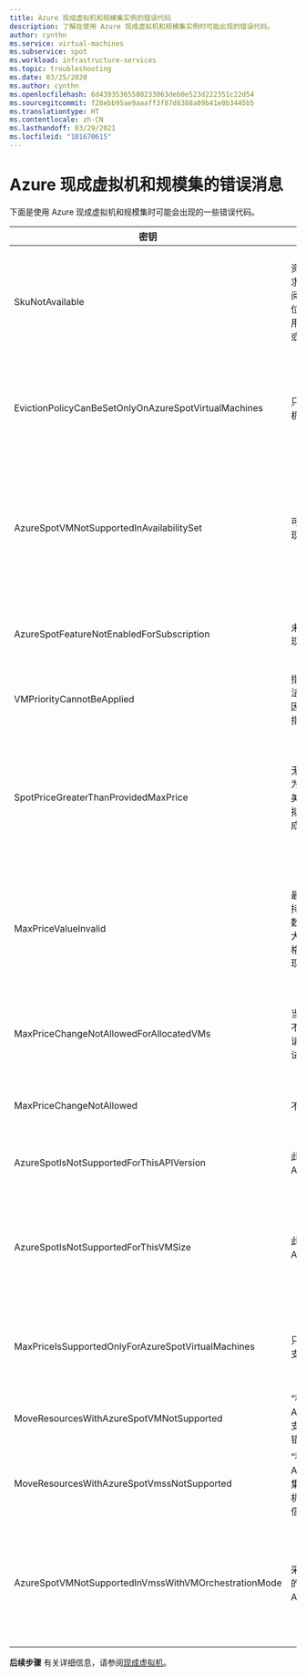 ```yaml
---
title: Azure 现成虚拟机和规模集实例的错误代码
description: 了解在使用 Azure 现成虚拟机和规模集实例时可能出现的错误代码。
author: cynthn
ms.service: virtual-machines
ms.subservice: spot
ms.workload: infrastructure-services
ms.topic: troubleshooting
ms.date: 03/25/2020
ms.author: cynthn
ms.openlocfilehash: 6d43935365580233063deb0e523d222351c22d54
ms.sourcegitcommit: f28ebb95ae9aaaff3f87d8388a09b41e0b3445b5
ms.translationtype: HT
ms.contentlocale: zh-CN
ms.lasthandoff: 03/29/2021
ms.locfileid: "101670615"
---
```

# <a name="error-messages-for-azure-spot-virtual-machines-and-scale-sets"></a>Azure 现成虚拟机和规模集的错误消息

下面是使用 Azure 现成虚拟机和规模集时可能会出现的一些错误代码。


| 密钥 | 消息 | 说明 |
|-----|---------|-------------|
| SkuNotAvailable | 资源“\<resource\>”的请求层当前在订阅“\<subscriptionID\>”的位置“\<location\>”不可用。 请尝试使用另一层或部署到其他位置。 | 此位置没有足够的 Azure 现成虚拟机容量用于创建 VM 或规模集实例。 |
| EvictionPolicyCanBeSetOnlyOnAzureSpotVirtualMachines  |  只能在 Azure 现成虚拟机上设置逐出策略。 | 此 VM 不是 Azure 现成虚拟机，因此无法设置逐出策略。 |
| AzureSpotVMNotSupportedInAvailabilitySet  |  可用性集不支持 Azure 现成虚拟机。 | 需要选择使用 Azure 现成虚拟机或使用可用性集中的 VM，而不能同时选择两者。 |
| AzureSpotFeatureNotEnabledForSubscription  |  未在订阅中启用 Azure 现成虚拟机功能。 | 请使用支持 Azure 现成虚拟机的订阅。 |
| VMPriorityCannotBeApplied  |  指定的优先级值“{0}”无法应用于虚拟机“{1}”，因为在创建虚拟机时未指定优先级。 | 请在创建 VM 时指定优先级。 |
| SpotPriceGreaterThanProvidedMaxPrice  |  无法执行操作“{0}”，因为提供的最大价格“{1} 美元”低于 Azure 现成虚拟机大小“{3}”的当前现成 VM 价格“{2} 美元”。 | 请选择更高的最大价格。 有关详细信息，请参阅适用于 [Linux](https://azure.microsoft.com/pricing/details/virtual-machines/linux/) 或 [Windows](https://azure.microsoft.com/pricing/details/virtual-machines/windows/) 的定价信息。|
| MaxPriceValueInvalid  |  最大价格值无效。 仅支持使用 -1 或大于零的小数作为最大价格值。 最大价格值 -1 表示出于价格原因而不逐出 Azure 现成虚拟机。 | 请输入有效的最大价格。 有关详细信息，请参阅适用于 [Linux](https://azure.microsoft.com/pricing/details/virtual-machines/linux/) 或 [Windows](https://azure.microsoft.com/pricing/details/virtual-machines/windows/) 的定价。 |
| MaxPriceChangeNotAllowedForAllocatedVMs | 当前分配了 VM“{0}”时不允许更改最大价格。 请解除分配，然后重试。 | 请停止/解除分配 VM，以便可以更改最大价格。 |
| MaxPriceChangeNotAllowed | 不允许更改最大价格。 | 不能更改此 VM 的最大价格。 |
| AzureSpotIsNotSupportedForThisAPIVersion  |  此 API 版本不支持 Azure 现成虚拟机。 | API 版本需是 2019-03-01。 |
| AzureSpotIsNotSupportedForThisVMSize  |  此 VM 大小 {0} 不支持 Azure 现成虚拟机。 | 选择其他 VM 大小。 有关详细信息，请参阅 [Azure 现成虚拟机](./spot-vms.md)。 |
| MaxPriceIsSupportedOnlyForAzureSpotVirtualMachines  |  只有 Azure 现成虚拟机支持最大价格。 | 有关详细信息，请参阅 [Azure 现成虚拟机](./spot-vms.md)。 |
| MoveResourcesWithAzureSpotVMNotSupported  |  “移动资源”请求包含 Azure 现成虚拟机。 不支持。 检查虚拟机 ID 的错误详细信息。 | 不能移动 Azure 现成虚拟机。 |
| MoveResourcesWithAzureSpotVmssNotSupported  |  “移动资源”请求包含 Azure 现成虚拟机规模集。 不支持。 检查虚拟机规模集 ID 的错误详细信息。 | 不能移动 Azure 现成虚拟机规模集实例。 |
| AzureSpotVMNotSupportedInVmssWithVMOrchestrationMode | 采用 VM 业务流程模式的虚拟机规模集不支持 Azure 现成虚拟机。 | 将业务流程模式设置为虚拟机规模集，以便能够使用 Azure 现成虚拟机实例。 |


**后续步骤** 有关详细信息，请参阅[现成虚拟机](./spot-vms.md)。